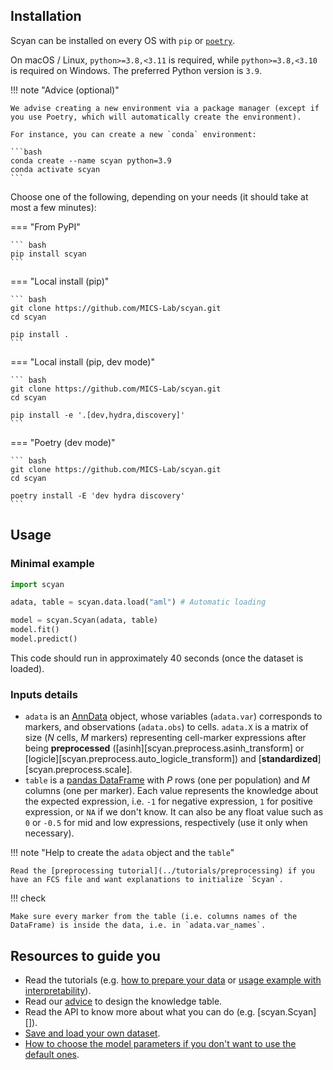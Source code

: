 ## Installation

Scyan can be installed on every OS with `pip` or [`poetry`](https://python-poetry.org/docs/).

On macOS / Linux, `python>=3.8,<3.11` is required, while `python>=3.8,<3.10` is required on Windows. The preferred Python version is `3.9`.

!!! note "Advice (optional)"

    We advise creating a new environment via a package manager (except if you use Poetry, which will automatically create the environment).

    For instance, you can create a new `conda` environment:

    ```bash
    conda create --name scyan python=3.9
    conda activate scyan
    ```

Choose one of the following, depending on your needs (it should take at most a few minutes):

=== "From PyPI"

    ``` bash
    pip install scyan
    ```

=== "Local install (pip)"

    ``` bash
    git clone https://github.com/MICS-Lab/scyan.git
    cd scyan

    pip install .
    ```

=== "Local install (pip, dev mode)"

    ``` bash
    git clone https://github.com/MICS-Lab/scyan.git
    cd scyan

    pip install -e '.[dev,hydra,discovery]'
    ```

=== "Poetry (dev mode)"

    ``` bash
    git clone https://github.com/MICS-Lab/scyan.git
    cd scyan

    poetry install -E 'dev hydra discovery'
    ```

## Usage

### Minimal example

```py
import scyan

adata, table = scyan.data.load("aml") # Automatic loading

model = scyan.Scyan(adata, table)
model.fit()
model.predict()
```

This code should run in approximately 40 seconds (once the dataset is loaded).

### Inputs details

- `adata` is an [AnnData](https://anndata.readthedocs.io/en/latest/) object, whose variables (`adata.var`) corresponds to markers, and observations (`adata.obs`) to cells. `adata.X` is a matrix of size ($N$ cells, $M$ markers) representing cell-marker expressions after being **preprocessed** ([asinh][scyan.preprocess.asinh_transform] or [logicle][scyan.preprocess.auto_logicle_transform]) and [**standardized**][scyan.preprocess.scale].
- `table` is a [pandas DataFrame](https://pandas.pydata.org/) with $P$ rows (one per population) and $M$ columns (one per marker). Each value represents the knowledge about the expected expression, i.e. `-1` for negative expression, `1` for positive expression, or `NA` if we don't know. It can also be any float value such as `0` or `-0.5` for mid and low expressions, respectively (use it only when necessary).

!!! note "Help to create the `adata` object and the `table`"

    Read the [preprocessing tutorial](../tutorials/preprocessing) if you have an FCS file and want explanations to initialize `Scyan`.

!!! check

    Make sure every marker from the table (i.e. columns names of the DataFrame) is inside the data, i.e. in `adata.var_names`.

## Resources to guide you

- Read the tutorials (e.g. [how to prepare your data](../tutorials/preprocessing) or [usage example with interpretability](../tutorials/usage)).
- Read our [advice](../advice/#advice-for-the-creation-of-the-table) to design the knowledge table.
- Read the API to know more about what you can do (e.g. [scyan.Scyan][]).
- [Save and load your own dataset](../advanced/data).
- [How to choose the model parameters if you don't want to use the default ones](../advanced/parameters).
